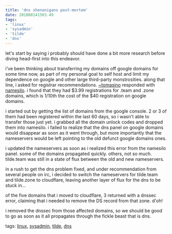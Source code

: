 ```yaml
---
title: 'dns shenanigans post-mortem'
date: 201808141503.49
tags:
- 'linux'
- 'sysadmin'
- 'tilde'
- 'dns'
---
```


let's start by saying i probably should have done a bit more research
before diving head-first into this endeavor.

i've been thinking about transferring my domains off google domains for
some time now, as part of my personal goal to self host and limit my
dependence on google and other large third-party monstrosities. along
that line, i asked for registrar recommendations.
[~tomasino](https://tomasino.tilde.team) responded with
[namesilo](https://namesilo.com). i found that they had $3.99
registrations for .team and .zone domains, which is 1/10th the cost of
the $40 registration on google domains.

i started out by getting the list of domains from the google console. 2
or 3 of them had been registered within the last 60 days, so i wasn't
able to transfer those just yet. i grabbed all the domain unlock codes
and dropped them into namesilo. i failed to realize that the dns panel
on google domains would disappear as soon as it went through, but more
importantly that the nameservers would be left pointing to the old
defunct google domains ones.

i updated the nameservers as soon as i realized this error from the
namesilo panel. some of the domains propagated quickly. others, not so
much. tilde.team was still in a state of flux between the old and new
nameservers.

in a rush to get the dns problem fixed, and under recommendation from
several people on irc, i decided to switch the nameservers for
tilde.team and tilde.zone to cloudflare, leaving another layer of flux
for the dns to be stuck in...

of the five domains that i moved to cloudflare, 3 returned with a dnssec
error, claiming that i needed to remove the DS record from that zone.
d'oh!

i removed the dnssec from those affected domains, so we should be good
to go as soon as it all propagates through the fickle beast that is dns.

tags: [linux](tag_linux.html), [sysadmin](tag_sysadmin.html),
[tilde](tag_tilde.html), [dns](tag_dns.html)
